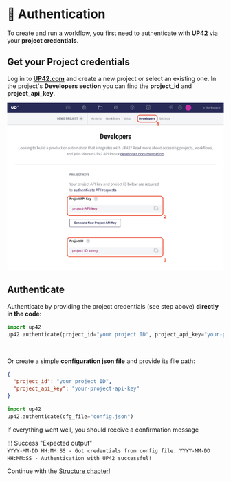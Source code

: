 # :key: Authentication

To create and run a workflow, you first need to authenticate with **UP42** via your **project credentials**.

## Get your Project credentials

Log in to **[UP42.com](https://console.up42.com)** and create a new project or select an existing one.
In the project's **Developers section** you can find the **project_id** and **project_api_key**.

![](assets/auth.png)

 
## Authenticate  

Authenticate by providing the project credentials (see step above) **directly in the code**:

``` py title="Inline authentication"
import up42
up42.authenticate(project_id="your project ID", project_api_key="your-project-API-key")
```

<br>

Or create a simple **configuration json file** and provide its file path:
 
``` json title="conf.json"
{
  "project_id": "your project ID",
  "project_api_key": "your-project-api-key"
}
```

``` py title="Authentication from conf.json file"
import up42
up42.authenticate(cfg_file="config.json")
```

If everything went well, you should receive a confirmation message

!!! Success "Expected output"  
	```
	YYYY-MM-DD HH:MM:SS - Got credentials from config file.
	YYYY-MM-DD HH:MM:SS - Authentication with UP42 successful!
	```
<br>

Continue with the [Structure chapter](structure.md)!
